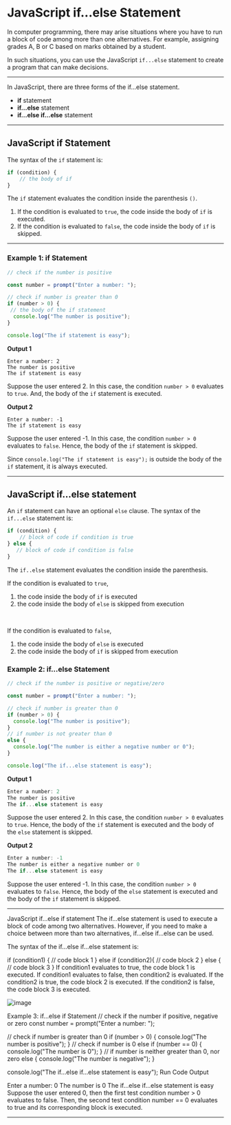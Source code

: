 # JavaScript if...else Statement
In computer programming, there may arise situations where you have to run a block of code among more than one alternatives. For example, assigning grades A, B or C based on marks obtained by a student.

In such situations, you can use the JavaScript ```if...else``` statement to create a program that can make decisions.

***

In JavaScript, there are three forms of the if...else statement.

* **if** statement
* **if...else** statement
* **if...else if...else** statement

***

## JavaScript if Statement
The syntax of the ```if``` statement is:

```js
if (condition) {
    // the body of if
}
```

The ```if``` statement evaluates the condition inside the parenthesis ```()```.

1. If the condition is evaluated to ```true```, the code inside the body of ```if``` is executed.
2. If the condition is evaluated to ```false```, the code inside the body of ```if``` is skipped.

***

### Example 1: if Statement

```js
// check if the number is positive

const number = prompt("Enter a number: ");

// check if number is greater than 0
if (number > 0) {
 // the body of the if statement
  console.log("The number is positive");
}

console.log("The if statement is easy");
```

**Output 1**

```
Enter a number: 2
The number is positive
The if statement is easy
```

Suppose the user entered 2. In this case, the condition ```number > 0``` evaluates to ```true```. And, the body of the ```if``` statement is executed.

**Output 2**

```
Enter a number: -1
The if statement is easy
```

Suppose the user entered -1. In this case, the condition ```number > 0``` evaluates to ```false```. Hence, the body of the ```if``` statement is skipped.

Since ```console.log("The if statement is easy");``` is outside the body of the ```if``` statement, it is always executed.

***

## JavaScript if...else statement
An ```if``` statement can have an optional ```else``` clause. The syntax of the ```if...else``` statement is:

```js
if (condition) {
    // block of code if condition is true
} else {
   // block of code if condition is false
}
```

The ```if..else``` statement evaluates the condition inside the parenthesis.

If the condition is evaluated to ```true```,

1. the code inside the body of ```if``` is executed
2. the code inside the body of ```else``` is skipped from execution

<br>

If the condition is evaluated to ```false```,
1. the code inside the body of ```else``` is executed
2. the code inside the body of ```if``` is skipped from execution

### Example 2: if…else Statement

```js
// check if the number is positive or negative/zero

const number = prompt("Enter a number: ");

// check if number is greater than 0
if (number > 0) {
  console.log("The number is positive");
}
// if number is not greater than 0
else {
  console.log("The number is either a negative number or 0");
}

console.log("The if...else statement is easy");
```

**Output 1**

```js
Enter a number: 2
The number is positive
The if...else statement is easy
```

Suppose the user entered 2. In this case, the condition ```number > 0``` evaluates to ```true```. Hence, the body of the ```if``` statement is executed and the body of the ```else``` statement is skipped.

**Output 2**

```js
Enter a number: -1
The number is either a negative number or 0
The if...else statement is easy
```

Suppose the user entered -1. In this case, the condition ```number > 0``` evaluates to ```false```. Hence, the body of the ```else``` statement is executed and the body of the ```if``` statement is skipped.

***

JavaScript if...else if statement
The if...else statement is used to execute a block of code among two alternatives. However, if you need to make a choice between more than two alternatives, if...else if...else can be used.

The syntax of the if...else if...else statement is:

if (condition1) {
    // code block 1
} else if (condition2){
    // code block 2
} else {
    // code block 3
}
If condition1 evaluates to true, the code block 1 is executed.
If condition1 evaluates to false, then condition2 is evaluated.
If the condition2 is true, the code block 2 is executed.
If the condition2 is false, the code block 3 is executed.

![image](https://user-images.githubusercontent.com/25232528/183069671-c9fd8130-393d-4425-ac0a-93bbff1861c3.png)

Example 3: if...else if Statement
// check if the number if positive, negative or zero
const number = prompt("Enter a number: ");


// check if number is greater than 0
if (number > 0) {
    console.log("The number is positive");
}
// check if number is 0
else if (number == 0) {
  console.log("The number is 0");
}
// if number is neither greater than 0, nor zero
else {
    console.log("The number is negative");
}

console.log("The if...else if...else statement is easy");
Run Code
Output

Enter a number: 0
The number is 0
The if...else if...else statement is easy
Suppose the user entered 0, then the first test condition number > 0 evaluates to false. Then, the second test condition number == 0 evaluates to true and its corresponding block is executed.

***
